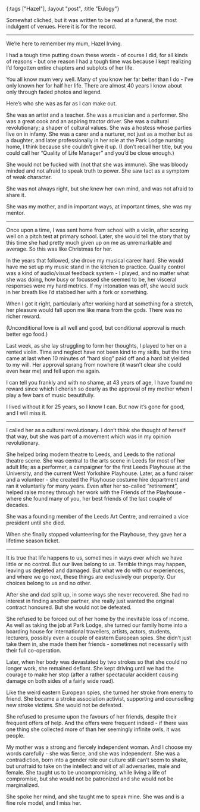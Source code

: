 {:tags ["Hazel"], :layout "post", :title "Eulogy"}

Somewhat cliched, but it was written to be read at a funeral, the most indulgent of venues. Here it is for the record.

----

We’re here to remember my mum, Hazel Irving.

I had a tough time putting down these words - of course I did, for all kinds of reasons - but one reason I had a tough time was because I kept realizing I’d forgotten entire chapters and subplots of her life.

You all know mum very well. Many of you know her far better than I do - I’ve only known her for half her life. There are almost 40 years I know about only through faded photos and legend.

Here’s who she was as far as I can make out.

She was an artist and a teacher. She was a musician and a performer. She was a great cook and an aspiring tractor driver. She was a cultural revolutionary; a shaper of cultural values. She was a hostess whose parties live on in infamy. She was a carer and a nurturer, not just as a mother but as a daughter, and later professionally in her role at the Park Lodge nursing home, I think because she couldn’t give it up. (I don’t recall her title, but you could call her “Quality of Life Manager” and you’d be close enough.) 

She would not be fucked with (not that she was immune). She was bloody minded and not afraid to speak truth to power. She saw tact as a symptom of weak character.

She was not always right, but she knew her own mind, and was not afraid to share it.

She was my mother, and in important ways, at important times, she was my mentor.

----

Once upon a time, I was sent home from school with a violin, after scoring well on a pitch test at primary school. Later, she would tell the story that by this time she had pretty much given up on me as unremarkable and average. So this was like Christmas for her.

In the years that followed, she drove my musical career hard. She would have me set up my music stand in the kitchen to practice. Quality control was a kind of audio/visual feedback system - I played, and no matter what she was doing, how busy or focussed she seemed to be, her visceral responses were my hard metrics. If my intonation was off, she would suck in her breath like I’d stabbed her with a fork or something.

When I got it right, particularly after working hard at something for a stretch, her pleasure would fall upon me like mana from the gods. There was no richer reward.

(Unconditional love is all well and good, but conditional approval is much better ego food.)

Last week, as she lay struggling to form her thoughts, I played to her on a rented violin. Time and neglect have not been kind to my skills, but the time came at last when 10 minutes of “hard slog” paid off and a hard bit yielded to my will. Her approval sprang from nowhere (it wasn’t clear she could even hear me) and fell upon me again.

I can tell you frankly and with no shame, at 43 years of age, I have found no reward since which I cherish so dearly as the approval of my mother when I play a few bars of music beautifully.

I lived without it for 25 years, so I know I can. But now it’s gone for good, and I will miss it.

----

I called her as a cultural revolutionary. I don’t think she thought of herself that way, but she was part of a movement which was in my opinion revolutionary.

She helped bring modern theatre to Leeds, and Leeds to the national theatre scene. She was central to the arts scene in Leeds for most of her adult life; as a performer, a campaigner for the first Leeds Playhouse at the University, and the current West Yorkshire Playhouse. Later, as a fund raiser and a volunteer - she created the Playhouse costume hire department and ran it voluntarily for many years. Even after her so-called “retirement”, helped raise money through her work with the Friends of the Playhouse - where she found many of you, her best friends of the last couple of decades.

She was a founding member of the Leeds Art Centre, and remained a vice president until she died.

When she finally stopped volunteering for the Playhouse, they gave her a lifetime season ticket.

----

It is true that life happens to us, sometimes in ways over which we have little or no control. But our lives belong to us. Terrible things may happen, leaving us depleted and damaged. But what we do with our experiences, and where we go next, these things are exclusively our property. Our choices belong to us and no other.

After she and dad split up, in some ways she never recovered. She had no interest in finding another partner, she really just wanted the original contract honoured. But she would not be defeated.

She refused to be forced out of her home by the inevitable loss of income. As well as taking the job at Park Lodge, she turned our family home into a boarding house for international travellers, artists, actors, students, lecturers, possibly even a couple of eastern European spies. She didn’t just take them in, she made them her friends - sometimes not necessarily with their full co-operation.

Later, when her body was devastated by two strokes so that she could no longer work, she remained defiant. She kept driving until we had the courage to make her stop (after a rather spectacular accident causing damage on both sides of a fairly wide road). 

Like the weird eastern European spies, she turned her stroke from enemy to friend. She became a stroke association activist, supporting and counselling new stroke victims. She would not be defeated.

She refused to presume upon the favours of her friends, despite their frequent offers of help. And the offers were frequent indeed - if there was one thing she collected more of than her seemingly infinite owls, it was people.

My mother was a strong and fiercely independent woman. And I choose my words carefully - she was fierce, and she was independent. She was a contradiction, born into a gender role our culture still can’t seem to shake, but unafraid to take on the intellect and wit of all adversaries, male and female. She taught us to be uncompromising, while living a life of compromise, but she would not be patronized and she would not be marginalized.

She spoke her mind, and she taught me to speak mine. She was and is a fine role model, and I miss her.